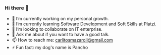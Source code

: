 ### Hi there 👋

- 🔭 I’m currently working on my personal growth.
- 🌱 I’m currently learning Software Development and Soft Skills at Platzi.
- 👯 I’m looking to collaborate on IT enterprise.
- 💬 Ask me about if you want to have a good talk.
- 📫 How to reach me: carlitosmazaroli@gmail.com
- ⚡ Fun fact: my dog's name is Pancho

<!--
**mazzaroli/mazzaroli** is a ✨ _special_ ✨ repository because its `README.md` (this file) appears on your GitHub profile.


-->
